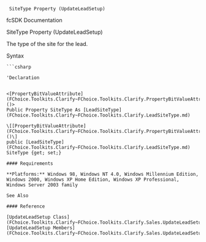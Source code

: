 ﻿     SiteType Property (UpdateLeadSetup)                                                   

fcSDK Documentation

SiteType Property (UpdateLeadSetup)

The type of the site for the lead.

Syntax

```vbnet
```csharp

'Declaration
 

<[PropertyBitValueAttribute](FChoice.Toolkits.Clarify~FChoice.Toolkits.Clarify.PropertyBitValueAttribute.md)()>
Public Property SiteType As [LeadSiteType](FChoice.Toolkits.Clarify~FChoice.Toolkits.Clarify.LeadSiteType.md)

\[[PropertyBitValueAttribute](FChoice.Toolkits.Clarify~FChoice.Toolkits.Clarify.PropertyBitValueAttribute.md)()\]
public [LeadSiteType](FChoice.Toolkits.Clarify~FChoice.Toolkits.Clarify.LeadSiteType.md) SiteType {get; set;}

#### Requirements

**Platforms:** Windows 98, Windows NT 4.0, Windows Millennium Edition, Windows 2000, Windows XP Home Edition, Windows XP Professional, Windows Server 2003 family

See Also

#### Reference

[UpdateLeadSetup Class](FChoice.Toolkits.Clarify~FChoice.Toolkits.Clarify.Sales.UpdateLeadSetup.md)  
[UpdateLeadSetup Members](FChoice.Toolkits.Clarify~FChoice.Toolkits.Clarify.Sales.UpdateLeadSetup_members.md)